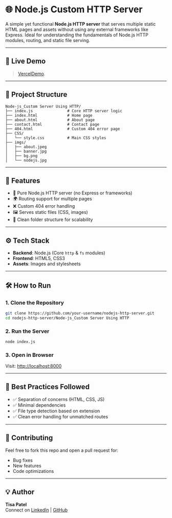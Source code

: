 
# 🌐 Node.js Custom HTTP Server

A simple yet functional **Node.js HTTP server** that serves multiple static HTML pages and assets without using any external frameworks like Express. Ideal for understanding the fundamentals of Node.js HTTP modules, routing, and static file serving.

---

## 📸 Live Demo

> [VercelDemo](https://nodejs-http-server-theta.vercel.app/).

---

## 📂 Project Structure

```
Node-js_Custom Server Using HTTP/
├── index.js               # Core HTTP server logic
├── index.html             # Home page
├── about.html             # About page
├── contact.html           # Contact page
├── 404.html               # Custom 404 error page
├── CSS/
│   └── style.css          # Main CSS styles
├── imgs/
│   ├── about.jpeg
│   ├── banner.jpg
│   ├── bg.png
│   └── nodejs.jpg
```

---

## 🚀 Features

- 🔧 Pure Node.js HTTP server (no Express or frameworks)
- 🌍 Routing support for multiple pages
- ❌ Custom 404 error handling
- 🖼️ Serves static files (CSS, images)
- 📁 Clean folder structure for scalability

---

## ⚙️ Tech Stack

- **Backend**: Node.js (Core `http` & `fs` modules)
- **Frontend**: HTML5, CSS3
- **Assets**: Images and stylesheets

---

## 🛠️ How to Run

### 1. Clone the Repository
```bash
git clone https://github.com/your-username/nodejs-http-server.git
cd nodejs-http-server/Node-js_Custom Server Using HTTP
```

### 2. Run the Server
```bash
node index.js
```

### 3. Open in Browser
Visit: [http://localhost:8000](http://localhost:8000)

---


## 📌 Best Practices Followed

- ✅ Separation of concerns (HTML, CSS, JS)
- ✅ Minimal dependencies
- ✅ File type detection based on extension
- ✅ Clean error handling for unmatched routes

---

## 🤝 Contributing

Feel free to fork this repo and open a pull request for:
- Bug fixes
- New features
- Code optimizations

---


## 💡 Author

**Tisa Patel**  
Connect on [LinkedIn](https://www.linkedin.com/in/tisa-patel-384b80312/) | [GitHub](https://github.com/Tisapatel)
